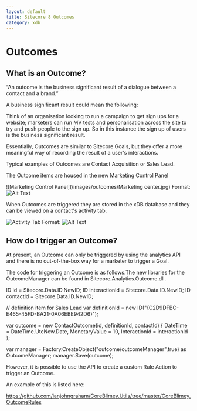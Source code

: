 ```yaml
---
layout: default
title: Sitecore 8 Outcomes
category: xdb
---
```


# Outcomes

## What is an Outcome?

“An outcome is the business significant result of a dialogue between a contact and a brand.”

A business significant result could mean the following:

Think of an organisation looking to run a campaign to get sign ups for a website; marketers can run MV tests and personalisation across the site to try and push people to the sign up. 
So in this instance the sign up of users is the business significant result.

Essentially, Outcomes are similar to Sitecore Goals, but they offer a more meaningful way of recording the result of a user's interactions.

Typical examples of Outcomes are Contact Acquisition or Sales Lead.

The Outcome items are housed in the new Marketing Control Panel 

![Marketing Control Panel](/images/outcomes/Marketing center.jpg)
Format: ![Alt Text](url)

When Outcomes are triggered they are stored in the xDB database and they can be viewed on a contact's activity tab.

![Activity Tab](/images/outcomes/xdb_outcome.jpg)
Format: ![Alt Text](url)

## How do I trigger an Outcome?

At present, an Outcome can only be triggered by using the analytics API and there is no out-of-the-box way for a marketer to trigger a Goal.

The code for triggering an Outcome is as follows.The new libraries for the OutcomeManager can be found in Sitecore.Analytics.Outcome.dll.

   ID id =  Sitecore.Data.ID.NewID;
   ID interactionId =  Sitecore.Data.ID.NewID;
   ID contactId =  Sitecore.Data.ID.NewID;
 
   // definition item for Sales Lead
   var definitionId = new ID("{C2D9DFBC-E465-45FD-BA21-0A06EBE942D6}");
 
  var outcome = new ContactOutcome(id, definitionId, contactId)
  {
      DateTime = DateTime.UtcNow.Date,
      MonetaryValue = 10,
      InteractionId = interactionId
   };
 
var manager = Factory.CreateObject("outcome/outcomeManager",true) as OutcomeManager;
manager.Save(outcome);


However, it is possible to use the API to create a custom Rule Action to trigger an Outcome.

An example of this is listed here:

https://github.com/ianjohngraham/CoreBlimey.Utils/tree/master/CoreBlimey.OutcomeRules




